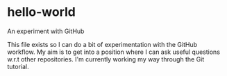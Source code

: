 # hello-world
An experiment with GitHub

This file exists so I can do a bit of experimentation with the GitHub workflow.
My aim is to get into a position where I can ask useful questions w.r.t other repositories.
I'm currently working my way through the Git tutorial.
